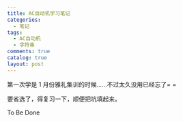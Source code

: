 ```yaml
---
title: AC自动机学习笔记
categories:
  - 笔记
tags:
  - AC自动机
  - 字符串
comments: true
catalog: true
layout: post
---
```


第一次学是 1 月份雅礼集训的时候……不过太久没用已经忘了= =

要省选了，得复习一下，顺便把坑填起来。

To Be Done
